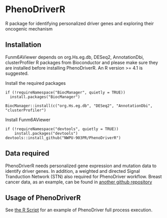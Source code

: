 # PhenoDriverR

R package for identifying personalized driver genes and exploring their oncogenic mechanism

## Installation

Funm6AViewer depends on org.Hs.eg.db, DESeq2, AnnotationDbi, clusterProfiler R packages from Bioconductor and please make sure they are installed before installing PhenoDriverR. An R version >= 4.1 is suggested.

Install the required packages
```{r}
if (!requireNamespace("BiocManager", quietly = TRUE))
  install.packages("BiocManager")

BiocManager::install(c("org.Hs.eg.db", "DESeq2", "AnnotationDbi", "clusterProfiler")
```

Install Funm6AViewer
```{r}
if (!requireNamespace("devtools", quietly = TRUE))
    install.packages("devtools")
devtools::install_github("NWPU-903PR/PhenoDriverR")
```

## Data required
PhenoDriverR needs personalized gene expression and mutation data to identify driver genes. In addition, a weighted and directed Signal Tranduction Network (STN) also required for PhenoDriver workflow. Breast cancer data, as an example, can be found in [another github repository](https://github.com/NWPU-903PR/PhenoDriver-Paper)

## Usage of PhenoDriverR
See [the R Script](https://github.com/NWPU-903PR/PhenoDriver-Paper/blob/master/main.R) for an example of PhenoDriver full process execution.
